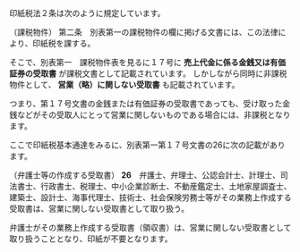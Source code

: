 印紙税法２条は次のように規定しています。

（課税物件）
第二条　別表第一の課税物件の欄に掲げる文書には、この法律により、印紙税を課する。

そこで、別表第一　課税物件表を見るに１７号に
**売上代金に係る金銭又は有価証券の受取書**
が課税文書として記載されています。
しかしながら同時に非課税物件として、
**営業（略）に関しない受取書**
も記載されています。

つまり、第１７号文書の金銭または有価証券の受取書であっても、受け取った金銭などがその受取人にとって営業に関しないものである場合には、非課税となります。

ここで印紙税基本通達をみるに、別表第一第１７号文書の26に次の記載があります。

（弁護士等の作成する受取書）
**26**　弁護士、弁理士、公認会計士、計理士、司法書士、行政書士、税理士、中小企業診断士、不動産鑑定士、土地家屋調査士、建築士、設計士、海事代理士、技術士、社会保険労務士等がその業務上作成する受取書は、営業に関しない受取書として取り扱う。

弁護士がその業務上作成する受取書（領収書）は、営業に関しない受取書として取り扱うこととなり、印紙が不要となります。
